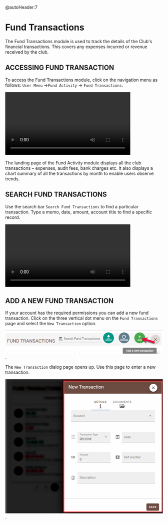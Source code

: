 @autoHeader:7
# Fund Transactions
The Fund Transactions module is used to track the details of the Club's financial transactions. This covers any expenses incurred or revenue received by the club. 

## ACCESSING FUND TRANSACTION
To access the Fund Transactions module, click on the navigation menu as follows: `User Menu` ->`Fund Activity` -> `Fund Transactions`.

<video src="static/video/Access_Fund_Transactions.mp4" 
    width="400px" controls autoplay loop>
  <img src="static/images/5.1_Fund_Transactions_Menu.png"/>
</video>

The landing page of the Fund Activity module displays all the club transactions – expenses, audit fees, bank charges etc. It also displays a chart summary of all the transactions by month to enable users observe trends.

## SEARCH FUND TRANSACTIONS 

Use the search bar `Search Fund Transactions` to find a particular transaction. Type a memo, date, amount, account title to find a specific record.

<video src="static/video/Search_Fund_Transactions.mp4" 
    width="400px" controls autoplay loop>
  <img src="static/images/5.3_Fund_Transactions_Search.png"/>
</video>

## ADD A NEW FUND TRANSACTION

If your account has the required permissions you can add a new fund transaction. Click on the three vertical dot menu on the `Fund Transactions` page and select the `New Transaction` option.

![alt text](static/images/5.4_Add_Fund_Tx_Menu.png "Add Fund Transactions Menu :size=400").

The `New Transaction` dialog page opens up. Use this page to enter a new transaction.

![alt text](static/images/5.5_Add_Fund_Tx_Page.png "Add Fund Transactions page :size=400").
